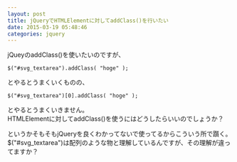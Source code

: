 ```yaml
---
layout: post
title: jQueryでHTMLElementに対してaddClass()を行いたい
date: 2015-03-19 05:48:46
categories: jquery
---
```

<!-- {% raw %} -->
<p>jQueyのaddClass()を使いたいのですが、</p>

<pre><code>$("#svg_textarea").addClass( "hoge" );
</code></pre>

<p>とやるとうまくいくものの、</p>

<pre><code>$("#svg_textarea")[0].addClass( "hoge" );
</code></pre>

<p>とやるとうまくいきません。<br>
HTMLElementに対してaddClass()を使うにはどうしたらいいのでしょうか？</p>

<p>というかそもそもjQueryを良くわかってないで使ってるからこういう所で躓く。<br>
$("#svg_textarea")は配列のような物と理解しているんですが、その理解が違ってますか？</p>
<!-- {% endraw %} -->

